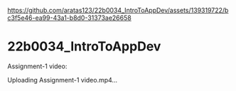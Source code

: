 
https://github.com/aratas123/22b0034_IntroToAppDev/assets/139319722/bc3f5e46-ea99-43a1-b8d0-31373ae26658
# 22b0034_IntroToAppDev
Assignment-1 video:


Uploading Assignment-1 video.mp4…

